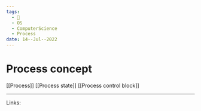 ```yaml
---
tags:
  - 🌱
  - OS
  - ComputerScience
  - Process
date: 14--Jul--2022
---
```


# Process concept

[[Process]]
[[Process state]]
[[Process control block]]

---
Links: 
